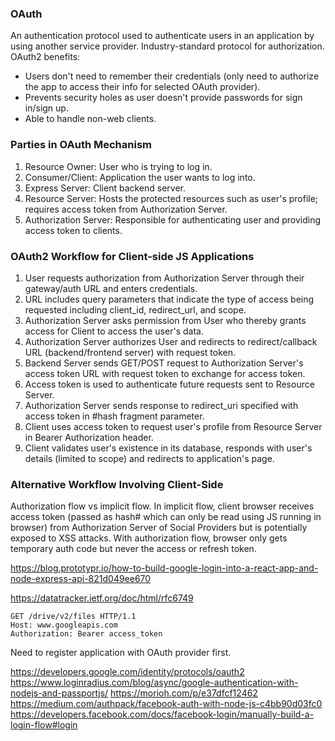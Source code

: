 ### OAuth

An authentication protocol used to authenticate users in an application by using another service provider. Industry-standard protocol for authorization. OAuth2 benefits:

- Users don't need to remember their credentials (only need to authorize the app to access their info for selected OAuth provider).
- Prevents security holes as user doesn't provide passwords for sign in/sign up.
- Able to handle non-web clients.

### Parties in OAuth Mechanism

1. Resource Owner: User who is trying to log in.
2. Consumer/Client: Application the user wants to log into.
3. Express Server: Client backend server.
4. Resource Server: Hosts the protected resources such as user's profile; requires access token from Authorization Server.
5. Authorization Server: Responsible for authenticating user and providing access token to clients.

### OAuth2 Workflow for Client-side JS Applications

1. User requests authorization from Authorization Server through their gateway/auth URL and enters credentials.
2. URL includes query parameters that indicate the type of access being requested including client_id, redirect_url, and scope.
3. Authorization Server asks permission from User who thereby grants access for Client to access the user's data.
4. Authorization Server authorizes User and redirects to redirect/callback URL (backend/frontend server) with request token.
5. Backend Server sends GET/POST request to Authorization Server's access token URL with request token to exchange for access token.
6. Access token is used to authenticate future requests sent to Resource Server.
7. Authorization Server sends response to redirect_uri specified with access token in #hash fragment parameter.
8. Client uses access token to request user's profile from Resource Server in Bearer Authorization header.
9. Client validates user's existence in its database, responds with user's details (limited to scope) and redirects to application's page.

### Alternative Workflow Involving Client-Side

Authorization flow vs implicit flow. In implicit flow, client browser receives access token (passed as hash# which can only be read using JS running in browser) from Authorization Server of Social Providers but is potentially exposed to XSS attacks. With authorization flow, browser only gets temporary auth code but never the access or refresh token.

https://blog.prototypr.io/how-to-build-google-login-into-a-react-app-and-node-express-api-821d049ee670

https://datatracker.ietf.org/doc/html/rfc6749

```
GET /drive/v2/files HTTP/1.1
Host: www.googleapis.com
Authorization: Bearer access_token
```

Need to register application with OAuth provider first.

https://developers.google.com/identity/protocols/oauth2
https://www.loginradius.com/blog/async/google-authentication-with-nodejs-and-passportjs/
https://morioh.com/p/e37dfcf12462  
https://medium.com/authpack/facebook-auth-with-node-js-c4bb90d03fc0  
https://developers.facebook.com/docs/facebook-login/manually-build-a-login-flow#login
